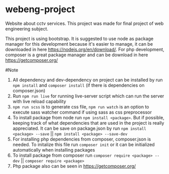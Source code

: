 # webeng-project

Website about cctv services.
This project was made for final project of web engineering subject.

This project is using bootstrap. It is suggested to use node as package manager for this development because it's easier to manage, it can be downloaded in here https://nodejs.org/en/download/. For php development, composer is a great package manager and can be download in here https://getcomposer.org/

#Note
1. All dependency and dev-dependency on project can be installed by run `npm install` and `composer install` (if there is dependencies on composer.json)
2. Run `npm run live` for running live-server script which can run the server with live reload capability
3. `npm run scss` is to generate css file, `npm run watch` is an option to execute sass watcher command if using sass as css preprocessor
4. To install package from node run `npm install <package>`. But if possible, keeping track of what dependencies that are used in the project is really appreciated. It can be save on package.json by run `npm install <package> --save` || `npm install <package> --save-dev`
5. For installing php dependencies from composer, composer.json is needed. To initalize this file run `composer init` or it can be initialized automatically when installing packages
6. To install package from composer run `composer require <package> --dev` || `composer require <package>`
7. Php package also can be seen in https://getcomposer.org/

